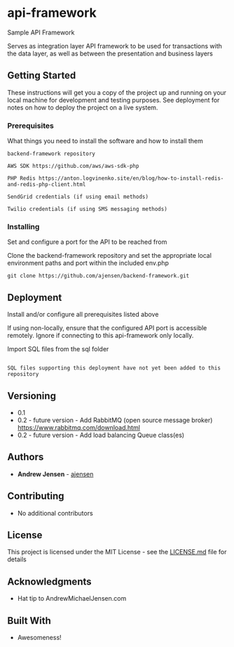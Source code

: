 # api-framework 
Sample API Framework

Serves as integration layer API framework to be used for transactions with the data layer, as well as between the presentation and business layers

## Getting Started

These instructions will get you a copy of the project up and running on your local machine for development and testing purposes. See deployment for notes on how to deploy the project on a live system.

### Prerequisites

What things you need to install the software and how to install them

```
backend-framework repository

AWS SDK https://github.com/aws/aws-sdk-php

PHP Redis https://anton.logvinenko.site/en/blog/how-to-install-redis-and-redis-php-client.html

SendGrid credentials (if using email methods)

Twilio credentials (if using SMS messaging methods)
```

### Installing

Set and configure a port for the API to be reached from

Clone the backend-framework repository and set the appropriate local environment paths and port within the included env.php

```
git clone https://github.com/ajensen/backend-framework.git
```

## Deployment

Install and/or configure all prerequisites listed above

If using non-locally, ensure that the configured API port is accessible remotely. Ignore if connecting to this api-framework only locally.

Import SQL files from the sql folder

```

SQL files supporting this deployment have not yet been added to this repository 

```

## Versioning

* 0.1
* 0.2 - future version - Add RabbitMQ (open source message broker) https://www.rabbitmq.com/download.html
* 0.2 - future version - Add load balancing Queue class(es)

## Authors

* **Andrew Jensen** - [ajensen](https://github.com/ajensen)

## Contributing

* No additional contributors

## License

This project is licensed under the MIT License - see the [LICENSE.md](LICENSE.md) file for details

## Acknowledgments

* Hat tip to AndrewMichaelJensen.com

## Built With

* Awesomeness!
